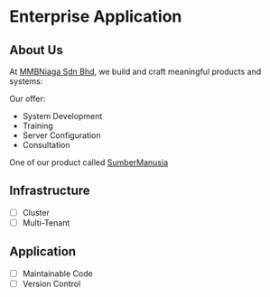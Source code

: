 # Enterprise Application

## About Us

At [MMBNiaga Sdn Bhd](https://mmbniaga.com), we build and craft meaningful products and systems:

Our offer:

- System Development
- Training
- Server Configuration
- Consultation

One of our product called [SumberManusia](https://sumbermanusia.my)

## Infrastructure
	
- [ ] Cluster
- [ ] Multi-Tenant

## Application

- [ ] Maintainable Code
- [ ] Version Control
